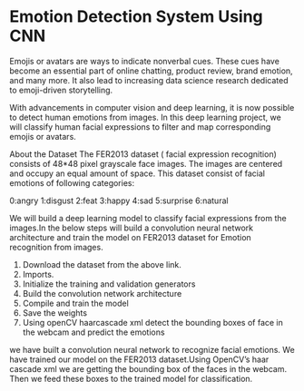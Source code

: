 # Emotion Detection System Using CNN 

Emojis or avatars are ways to indicate nonverbal cues. These cues have become an essential part of online chatting, product review, brand emotion, and many more. It also lead to increasing data  science research dedicated to emoji-driven storytelling.

With advancements in computer vision and deep learning, it is now possible to detect human emotions from images. In this deep learning project, we will classify human facial expressions to filter and map corresponding emojis or avatars.

About the Dataset
The FER2013 dataset ( facial expression recognition) consists of 48*48 pixel grayscale face images. The images are centered and occupy an equal amount of space. This dataset consist of facial emotions of following categories:

0:angry
1:disgust
2:feat
3:happy
4:sad
5:surprise
6:natural

We will build a deep learning model to classify facial expressions from the images.In the below steps will build a convolution neural network architecture and train the model on FER2013 dataset for Emotion recognition from images.

1. Download the dataset from the above link.
2. Imports.
3. Initialize the training and validation generators
4. Build the convolution network architecture
5. Compile and train the model
6. Save the weights
7. Using openCV haarcascade xml detect the bounding boxes of face in the webcam and predict the emotions

we have built a convolution neural network to recognize facial emotions. We have trained our model on the FER2013 dataset.Using OpenCV’s haar cascade xml we are getting the bounding box of the faces in the webcam. Then we feed these boxes to the trained model for classification.
